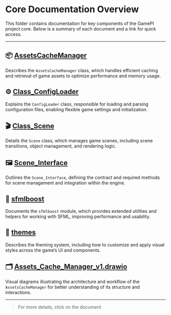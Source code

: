 # Core Documentation Overview

This folder contains documentation for key components of the GamePI project core. Below is a summary of each document and a link for quick access.

---

## 📦 [AssetsCacheManager](AssetsCacheManager.md)
Describes the `AssetsCacheManager` class, which handles efficient caching and retrieval of game assets to optimize performance and memory usage.

## ⚙️ [Class_ConfigLoader](Class_ConfigLoader.md)
Explains the `ConfigLoader` class, responsible for loading and parsing configuration files, enabling flexible game settings and initialization.

## 🎬 [Class_Scene](Class_Scene.md)
Details the `Scene` class, which manages game scenes, including scene transitions, object management, and rendering logic.

## 🖼️ [Scene_Interface](Scene_Interface.md)
Outlines the `Scene_Interface`, defining the contract and required methods for scene management and integration within the engine.

## 🚀 [sfmlboost](sfmlboost.md)
Documents the `sfmlboost` module, which provides extended utilities and helpers for working with SFML, improving performance and usability.

## 🎨 [themes](themes.md)
Describes the theming system, including how to customize and apply visual styles across the game’s UI and components.

## 🗂️ [Assets_Cache_Manager_v1.drawio](Assets_Cache_Manager_v1.drawio)
Visual diagrams illustrating the architecture and workflow of the `AssetsCacheManager` for better understanding of its structure and interactions.

---

> For more details, click on the document